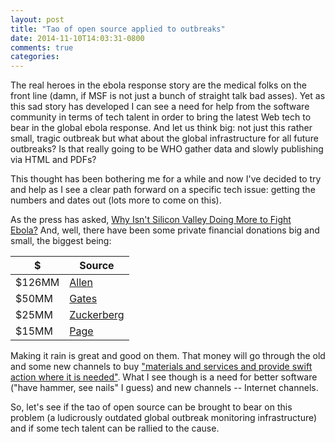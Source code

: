 ```yaml
---
layout: post
title: "Tao of open source applied to outbreaks"
date: 2014-11-10T14:03:31-0800
comments: true
categories: 
---
```

The real heroes in the ebola response story are the medical folks on the front line (damn, if MSF is not just a bunch of straight talk bad asses). Yet as this sad story has developed I can see a need for help from the software community in terms of tech talent in order to bring the latest Web tech to bear in the global ebola response. And let us think big: not just this rather small, tragic outbreak but what about the global infrastructure for all future outbreaks? Is that really going to be WHO gather data and slowly publishing via HTML and PDFs? 

This thought has been bothering me for a while and now I've decided to try and help as I see a clear path forward on a specific tech issue: getting the numbers and dates out (lots more to come on this).

As the press has asked, <a href="http://www.thedailybeast.com/articles/2014/10/08/is-silicon-valley-sitting-out-the-fight-against-ebola.html">Why Isn't Silicon Valley Doing More to Fight Ebola?</a> And, well, there have been some private financial donations big and small, the biggest being:

|     $    | Source |
|----------|--------|
| $126MM   | [Allen](http://www.nytimes.com/2014/10/24/business/paul-allen-to-give-100-million-to-tackle-ebola-crisis.html) |
| $50MM	   | [Gates](http://www.gatesfoundation.org/Media-Center/Press-Releases/2014/09/Gates-Foundation-Commits-$50%20Million-to-Support-Emergency-Response-to-Ebola)  	|
| $25MM	   | [Zuckerberg](http://www.forbes.com/sites/luisakroll/2014/10/14/mark-zuckerberg-is-giving-25-million-to-fight-ebola/) |
| $15MM	   | [Page](http://bigstory.ap.org/article/81558961df604e70a2a269795f3c748f/google-ceo-donate-ebola-fight)	|	



Making it rain is great and good on them. That money will go through the old and some new channels to buy ["materials and services and provide swift action where it is needed"](http://www.usnews.com/news/articles/2014/10/22/private-funding-from-zuckerberg-others-aids-ebola-fight). What I see though is a need for better software ("have hammer, see nails" I guess) and new channels -- Internet channels.

So, let's see if the tao of open source can be brought to bear on this problem (a ludicrously outdated global outbreak monitoring infrastructure) and if some tech talent can be rallied to the cause.